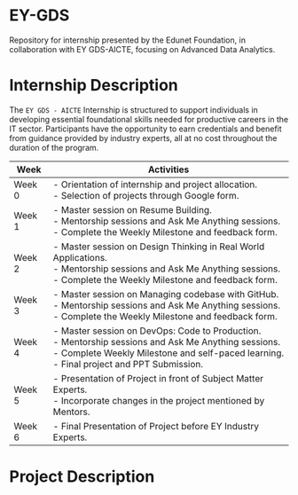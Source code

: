 # EY-GDS
Repository for internship presented by the Edunet Foundation, in collaboration with EY GDS-AICTE, focusing on Advanced Data Analytics.

# Internship Description 

The `EY GDS - AICTE` Internship is structured to support individuals in developing essential
foundational skills needed for productive careers in the IT sector. Participants have the opportunity to
earn credentials and benefit from guidance provided by industry experts, all at no cost throughout the
duration of the program.

| Week | Activities |
|------|------------|
| Week 0 | - Orientation of internship and project allocation. <br> - Selection of projects through Google form. |
| Week 1 | - Master session on Resume Building. <br> - Mentorship sessions and Ask Me Anything sessions. <br> - Complete the Weekly Milestone and feedback form. |
| Week 2 | - Master session on Design Thinking in Real World Applications. <br> - Mentorship sessions and Ask Me Anything sessions. <br> - Complete the Weekly Milestone and feedback form. |
| Week 3 | - Master session on Managing codebase with GitHub. <br> - Mentorship sessions and Ask Me Anything sessions. <br> - Complete the Weekly Milestone and feedback form. |
| Week 4 | - Master session on DevOps: Code to Production. <br> - Mentorship sessions and Ask Me Anything sessions. <br> - Complete Weekly Milestone and self-paced learning. <br> - Final project and PPT Submission. |
| Week 5 | - Presentation of Project in front of Subject Matter Experts. <br> - Incorporate changes in the project mentioned by Mentors. |
| Week 6 | - Final Presentation of Project before EY Industry Experts. |


# Project Description 
